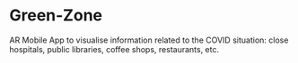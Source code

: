 # Green-Zone
 AR Mobile App to visualise information related to the COVID situation: close hospitals, public libraries, coffee shops, restaurants, etc. 
